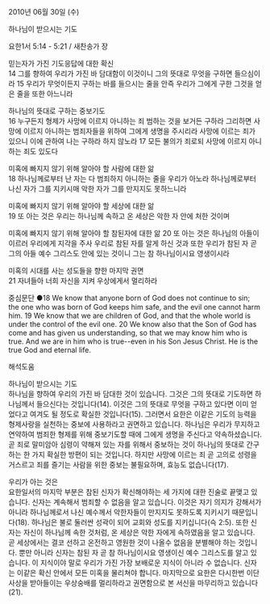 2010년 06월 30일 (수)

하나님이 받으시는 기도



요한1서 5:14 - 5:21 / 새찬송가  장


믿는자가 가진 기도응답에 대한 확신   
14 그를 향하여 우리가 가진 바 담대함이 이것이니 그의 뜻대로 무엇을 구하면 들으심이라  15 우리가 무엇이든지 구하는 바를 들으시는 줄을 안즉 우리가 그에게 구한 그것을 얻은 줄을 또한 아느니라  

하나님의 뜻대로 구하는 중보기도  
16 누구든지 형제가 사망에 이르지 아니하는 죄 범하는 것을 보거든 구하라 그리하면 사망에 이르지 아니하는 범죄자들을 위하여 그에게 생명을 주시리라 사망에 이르는 죄가 있으니 이에 관하여 나는 구하라 하지 않노라 17 모든 불의가 죄로되 사망에 이르지 아니하는 죄도 있도다  

미혹에 빠지지 않기 위해 알아야 할 사람에 대한 앎   
18 하나님께로부터 난 자는 다 범죄하지 아니하는 줄을 우리가 아노라 하나님께로부터 나신 자가 그를 지키시매 악한 자가 그를 만지지도 못하느니라  

미혹에 빠지지 않기 위해 알아야 할 세상에 대한 앎  
19 또 아는 것은 우리는 하나님께 속하고 온 세상은 악한 자 안에 처한 것이며  

미혹에 빠지지 않기 위해 알아야 할 참된자에 대한 앎 
20 또 아는 것은 하나님의 아들이 이르러 우리에게 지각을 주사 우리로 참된 자를 알게 하신 것과 또한 우리가 참된 자 곧 그의 아들 예수 그리스도 안에 있는 것이니 그는 참 하나님이시요 영생이시라  

미혹의 시대를 사는 성도들을 향한 마지막 권면  
21 자녀들아 너희 자신을 지켜 우상에게서 멀리하라   


중심문단 ●18 We know that anyone born of God does not continue to sin; the one who was born of God keeps him safe, and the evil one cannot harm him. 19 We know that we are children of God, and that the whole world is under the control of the evil one. 20 We know also that the Son of God has come and has given us understanding, so that we may know him who is true. And we are in him who is true--even in his Son Jesus Christ. He is the true God and eternal life.

해석도움





하나님이 받으시는 기도   
하나님을 향하여 우리의 가진 바 담대한 것이 있습니다. 그것은 그의 뜻대로 기도하면 하나님께서 들으신다는 것입니다(14). 이것은 그의 뜻대로 무엇을 구하고 있다면 이미 얻었다고 여겨도 될 정도로 확실한 것입니다(15). 그러면서 요한은 이같은 기도의 능력을 형제사랑을 실천하는 중보에 사용하라고 권면하고 있습니다. 하나님은 우리가 무지하고 연약하여 범죄한 형제를 위해 중보기도할 때에 그에게 생명을 주신다고 약속하셨습니다. 곧 죄로 말미암아 심령이 약해져 있는 자를 위해서 중보하는 것이 하나님의 뜻대로 간구하는 한 가지 확실한 방편이 되는 것입니다. 하지만 사망에 이르는 죄 곧 고의로 성령을 거스르고 죄를 즐기는 사람을 위한 중보는 불필요하며, 효능도 없습니다(17).    

우리가 아는 것은   
요한일서의 마지막 부분은 참된 신자가 확신해야하는 세 가지에 대한 진술로 끝맺고 있습니다. 신자는 계속해서 범죄할 수 없음을 알고 있습니다. 이것은 자기 의지가 강해서가 아니라 하나님께로서 나신 예수께서 악한자들이 만지지도 못하도록 지키시기 때문입니다(18). 하나님은 불로 둘러싼 성곽이 되어 교회와 성도를 지키십니다(슥 2:5). 또한 신자는 자신이 하나님께 속한 것처럼, 온 세상은 악한 자에게 속하였음을 알고 있습니다. 곧 세상에서는 결코 선하고 온전하고 영원한 것이 나올수 없음을 분별해야 하는 것입니다. 뿐만 아니라 신자는 참된 자 곧 참 하나님이시요 영생이신 예수 그리스도를 알고 있습니다. 이 지식이야 말로 우리가 가진 가장 보배로운 지식이 아니라 수 없습니다. 신자는 이같은 확신 안에서 모든 미혹을 물리쳐야 합니다.  마지막으로 요한은 다시한번 이단 사상을 받아들이는 우상숭배를 멀리하라고 권면함으로 본 서신을 마무리하고 있습니다(21).